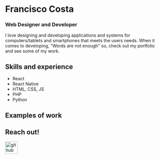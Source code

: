 # Francisco Costa
### Web Designer and Developer
I love designing and developing applications and systems for computers/tablets and smartphones that meets the users needs. When it comes to developing, "Words are not enough" so, check out my portfolio and see some of my work.

## Skills and experience 
* React
* React Native
* HTML, CSS, JS
* PHP
* Python

## Examples of work

## Reach out!
[<img src='https://cdn.jsdelivr.net/npm/simple-icons@3.0.1/icons/github.svg' alt='github' height='40'>](https://github.com/costafra)


